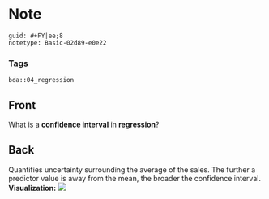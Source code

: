 # Note
```
guid: #+FY|ee;8
notetype: Basic-02d89-e0e22
```

### Tags
```
bda::04_regression
```

## Front
What is a <b>confidence interval</b> in <b>regression</b>?

## Back
Quantifies uncertainty surrounding the average of the sales. The
further a predictor value is away from the mean, the broader the
confidence interval. <b>Visualization:</b> <img src="paste-b003100e040ec076299aacdb5ce83012a35bb8ed.jpg">
